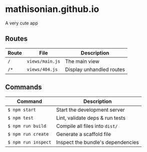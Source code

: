 # mathisonian.github.io
A very cute app

## Routes
Route              | File               | Description                     |
-------------------|--------------------|---------------------------------|
`/`              | `views/main.js`  | The main view
`/*`             | `views/404.js`   | Display unhandled routes

## Commands
Command                | Description                                      |
-----------------------|--------------------------------------------------|
`$ npm start`        | Start the development server
`$ npm test`         | Lint, validate deps & run tests
`$ npm run build`    | Compile all files into `dist/`
`$ npm run create`   | Generate a scaffold file
`$ npm run inspect`  | Inspect the bundle's dependencies